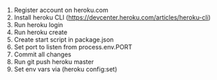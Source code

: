 1. Register account on heroku.com
2. Install heroku CLI (https://devcenter.heroku.com/articles/heroku-cli)
3. Run heroku login
4. Run heroku create
5. Create start script in package.json
6. Set port to listen from process.env.PORT
7. Commit all changes
8. Run git push heroku master
9. Set env vars via (heroku config:set)
